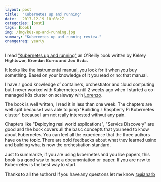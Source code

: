 ```yaml
---
layout: post
title:  "Kubernetes up and running"
date:   2017-12-19 10:08:27
categories: [post]
tags: [book]
img: /img/k8s-up-and-running.jpg
summary: "Kubernetes up and running review."
changefreq: yearly
---
```

I read ["Kubernetes up and running"](http://amzn.to/2zflChj) an O'Reilly book
written by Kelsey Hightower, Brendan Burns and Joe Beda.

It looks like the instrumental manual, you look for it when you buy something.
Based on your knowledge of it you read or not that manual.

I have a good knowledge of containers, orchestrator and cloud computing but I
never worked with Kubernetes until 2 weeks ago when I started a co-managed k8s
cluster on scaleway with [Lorenzo](https://twitter.com/fntlnz).

The book is well written, I read it in less than one week. The chapters are well
split because I was able to jump "Builiding a Raspberry Pi Kubernetes cluster"
because I am not really interested without any pain.

Chapters like "Deploying real world applications", "Service Discovery" are good
and the book covers all the basic concepts that you need to know about
Kubernetes. You can feel all the experience that the three authors have on the
topic. There are gold feedbacks about what they learned using and building what
is now the orchestration standard.

Just to summarize, if you are using kubernetes and you like papers, this book is
a good way to have a documentation on paper. If you are new to Kubernetes is the
best way to start.

Thanks to all the authors! If you have any questions let me know
[@gianarb](https://twitter.com/gianarb)
